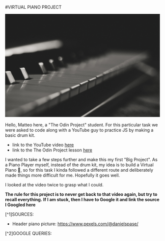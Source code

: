 #VIRTUAL PIANO PROJECT

![header-piano](/img/header-piano.jpg)


Hello, Matteo here, a "The Odin Project" student. For this particular task
we were asked to code along with a YouTube guy to practice JS by making 
a basic drum kit.

- link to the YouTube video [here](https://www.youtube.com/watch?v=VuN8qwZoego)
- link to the The Odin Project lesson [here](https://www.theodinproject.com/lessons/foundations-dom-manipulation-and-events#method-3)

I wanted to take a few steps further and make this my first "Big Project".
As a Piano Player myself, instead of the drum kit, my idea is to build a Virtual Piano :musical_keyboard:, so for this task
I kinda followed a different route and deliberately made things more difficult
for me. Hopefully it goes well.


I looked at the video twice to grasp what I could.

**The rule for this project is to never get back to that video again, but try to recall everything.**
**If I am stuck, then I have to Google it and link the source I Googled here**



[^1]SOURCES:
- Header piano picture: https://www.pexels.com/@danielspase/


[^2]GOOGLE QUERIES: